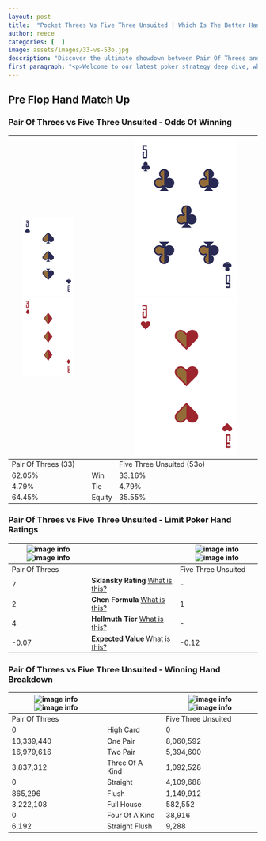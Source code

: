 ```yaml
---
layout: post
title:  "Pocket Threes Vs Five Three Unsuited | Which Is The Better Hand In Poker? A Complete Guide"
author: reece
categories: [  ]
image: assets/images/33-vs-53o.jpg
description: "Discover the ultimate showdown between Pair Of Threes and Five Three Unsuited in poker! Uncover the odds, strategies, and scenarios where one hand triumphs over the other. Get ready to up your poker game with this thrilling analysis."
first_paragraph: "<p>Welcome to our latest poker strategy deep dive, where we're pitting two distinct hands against each other in a high-stakes showdown: Pair Of Threes vs Five Three Unsuited.</p><p>In the dynamic world of poker, every decision counts, and knowing which hand holds the upper hand is key to your success at the table.</p><p>In this article, we'll dissect these two hands, explore the scenarios where one dominates the other, and equip you with the knowledge to make strategic choices that can tip the odds in your favor.</p><p>Get ready to unravel the intriguing dynamics of these poker hands and elevate your game to new heights.</p>"
---
```




[comment]: # (sp0)

## Pre Flop Hand Match Up

<div class="table hand-ratings" markdown="1"> 



### Pair Of Threes vs Five Three Unsuited - Odds Of Winning


    
| ![image info](assets/images/hand1/3.png) ![image info](assets/images/hand1/3o.png) |  | ![image info](assets/images/hand2/5.png) ![image info](assets/images/hand2/3o.png) |
| -------- | -------- | -------- |
| Pair Of Threes (33) |  | Five Three Unsuited (53o) |
| 62.05% | Win | 33.16% |
| 4.79% | Tie | 4.79% |
| 64.45% | Equity | 35.55% |




[comment]: # (sp1)



### Pair Of Threes vs Five Three Unsuited - Limit Poker Hand Ratings


    
| ![image info](https://www.riverpairs.com/assets/images/hand1/3.png) ![image info](https://www.riverpairs.com/assets/images/hand1/3o.png) |  | ![image info](https://www.riverpairs.com/assets/images/hand2/5.png) ![image info](https://www.riverpairs.com/assets/images/hand2/3o.png) |
| -------- | -------- | -------- |
| Pair Of Threes |  | Five Three Unsuited |
| 7 | **Sklansky Rating** [What is this?](/sklansky-rating-explained) | - |
| 2 | **Chen Formula** [What is this?](/chen-formula-explained) | 1 |
| 4 | **Hellmuth Tier** [What is this?](/Hellmuth-tier-explained) | - |
| -0.07 | **Expected Value** [What is this?](/expected-value-explained) | -0.12 |




[comment]: # (sp2)



### Pair Of Threes vs Five Three Unsuited - Winning Hand Breakdown


    
| ![image info](https://www.riverpairs.com/assets/images/hand1/3.png) ![image info](https://www.riverpairs.com/assets/images/hand1/3o.png) |  | ![image info](https://www.riverpairs.com/assets/images/hand2/5.png) ![image info](https://www.riverpairs.com/assets/images/hand2/3o.png) |
| -------- | -------- | -------- |
| Pair Of Threes |  | Five Three Unsuited |
| 0 | High Card | 0 |
| 13,339,440 | One Pair | 8,060,592 |
| 16,979,616 | Two Pair | 5,394,600 |
| 3,837,312 | Three Of A Kind | 1,092,528 |
| 0 | Straight | 4,109,688 |
| 865,296 | Flush | 1,149,912 |
| 3,222,108 | Full House | 582,552 |
| 0 | Four Of A Kind | 38,916 |
| 6,192 | Straight Flush | 9,288 |




[comment]: # (sp3)



</div>

[comment]: # (sp4)



[comment]: # (sp5)

